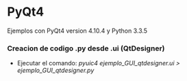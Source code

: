 # PyQt4
Ejemplos con PyQt4 version 4.10.4 y Python 3.3.5
### Creacion de codigo .py desde .ui (QtDesigner)
* Ejecutar el comando: _pyuic4 ejemplo_GUI_qtdesigner.ui > ejemplo_GUI_qtdesigner.py_
